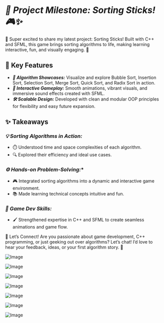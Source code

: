 # ***🚀 Project Milestone: Sorting Sticks! 🎮✨***

🌟 Super excited to share my latest project: Sorting Sticks! Built with C++ and SFML, this game brings sorting algorithms to life, making learning interactive, fun, and visually engaging. 🎉

## **🎯 Key Features**
- ***🧩 Algorithm Showcases:*** Visualize and explore Bubble Sort, Insertion Sort, Selection Sort, Merge Sort, Quick Sort, and Radix Sort in action.
- ***🎨 Interactive Gameplay:*** Smooth animations, vibrant visuals, and immersive sound effects created with SFML.
- ***🛠️ Scalable Design:*** Developed with clean and modular OOP principles for flexibility and easy future expansion.

## **✨ Takeaways**
### *💡 Sorting Algorithms in Action:*
- ⏱️ Understood time and space complexities of each algorithm.
- 🔍 Explored their efficiency and ideal use cases.
### *⚙️ Hands-on Problem-Solving:**
- 🎮 Integrated sorting algorithms into a dynamic and interactive game environment.
- 📚 Made learning technical concepts intuitive and fun.
### *🎨 Game Dev Skills:*
- 🖌️ Strengthened expertise in C++ and SFML to create seamless animations and game flow.

💬 Let’s Connect!
Are you passionate about game development, C++ programming, or just geeking out over algorithms? Let’s chat! I’d love to hear your feedback, ideas, or your first algorithm story. 🌟

![Image](https://github.com/user-attachments/assets/8a5f1bb1-ed56-41da-b35f-9c73ef10e496)

![Image](https://github.com/user-attachments/assets/33013199-b0a7-448b-8c85-4620e75721b0)

![Image](https://github.com/user-attachments/assets/166193ba-b272-475a-adc9-05ae7baceb98)

![Image](https://github.com/user-attachments/assets/e80b77ad-8beb-4788-bd5e-a5d7606cb056)

![Image](https://github.com/user-attachments/assets/6b584325-b6c9-4d14-9c1a-f7924734cd5d)

![Image](https://github.com/user-attachments/assets/8880d97f-ae03-4d77-b757-92b23720479e)

![Image](https://github.com/user-attachments/assets/91a07c9c-a56f-465c-9c53-4558ff79cb3b)
